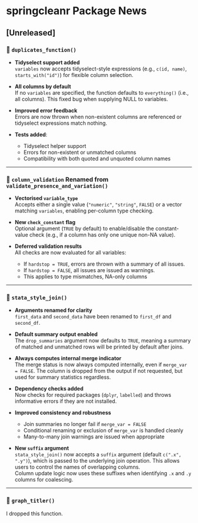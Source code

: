# springcleanr Package News

## [Unreleased]

### 🔧 `duplicates_function()`

-   **Tidyselect support added**\
    `variables` now accepts tidyselect-style expressions (e.g., `c(id, name)`, `starts_with("id")`) for flexible column selection.

-   **All columns by default**\
    If no `variables` are specified, the function defaults to `everything()` (i.e., all columns).
    This fixed bug when supplying NULL to variables.

-   **Improved error feedback**\
    Errors are now thrown when non-existent columns are referenced or tidyselect expressions match nothing.

-   **Tests added**:

    -   Tidyselect helper support
    -   Errors for non-existent or unmatched columns
    -   Compatibility with both quoted and unquoted column names

------------------------------------------------------------------------

### 🔧 `column_validation` Renamed from `validate_presence_and_variation()`

-   **Vectorised `variable_type`**\
    Accepts either a single value (`"numeric"`, `"string"`, `FALSE`) or a vector matching `variables`, enabling per-column type checking.

-   **New `check_constant` flag**\
    Optional argument (`TRUE` by default) to enable/disable the constant-value check (e.g., if a column has only one unique non-NA value).

-   **Deferred validation results**\
    All checks are now evaluated for all variables:

    -   If `hardstop = TRUE`, errors are thrown with a summary of all issues.
    -   If `hardstop = FALSE`, all issues are issued as warnings.
    -   This applies to type mismatches, NA-only columns

------------------------------------------------------------------------

### 🔧 `stata_style_join()`

-   **Arguments renamed for clarity**\
    `first_data` and `second_data` have been renamed to `first_df` and `second_df`.

-   **Default summary output enabled**\
    The `drop_summaries` argument now defaults to `TRUE`, meaning a summary of matched and unmatched rows will be printed by default after joins.

-   **Always computes internal merge indicator**\
    The merge status is now always computed internally, even if `merge_var = FALSE`. The column is dropped from the output if not requested, but used for summary statistics regardless.

-   **Dependency checks added**\
    Now checks for required packages (`dplyr`, `labelled`) and throws informative errors if they are not installed.

-   **Improved consistency and robustness**

    -   Join summaries no longer fail if `merge_var = FALSE`
    -   Conditional renaming or exclusion of `merge_var` is handled cleanly
    -   Many-to-many join warnings are issued when appropriate
    
 - **New `suffix` argument**  
  `stata_style_join()` now accepts a `suffix` argument (default `c(".x", ".y")`), which is passed to the underlying join operation. This allows users to control the names of overlapping columns.  
  Column update logic now uses these suffixes when identifying `.x` and `.y` columns for coalescing.

  ------------------------------------------------------------------------

### 🔧 `graph_titler()`

I dropped this function.
